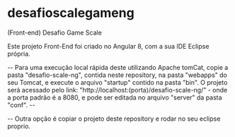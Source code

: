 # desafioscalegameng
(Front-end) Desafio Game Scale

Este projeto Front-End foi criado no Angular 8, com a sua IDE Eclipse própria.

-- Para uma execução local rápida deste utilizando Apache tomCat, copie a pasta "desafio-scale-ng", contida neste repository,
na pasta "webapps" do seu Tomcat, e execute o arquivo "startup" contido na pasta "bin". O projeto será acessado pelo link:
"http://localhost:(porta)/desafio-scale-ng/" - onde a porta padrão é a 8080, e pode ser editada no arquivo "server" da pasta
"conf". --

-- Outra opção é copiar o projeto deste repository e rodar no seu eclipse proprio.

